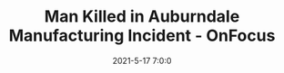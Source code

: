 ---
"title": "Man Killed in Auburndale Manufacturing Incident - OnFocus"
"date": "2021-5-17 7:0:0"
"feed_name": "GOOGLENEWSINDUSTRIAL"
"feed_website": "https://news.google.com/search?q=industrial%2Bincident&hl=en-US&gl=US&ceid=US:en"
"feed_rss": "https://news.google.com/rss/search?q=industrial%2Bincident&hl=en-US&gl=US&ceid=US:en"
"link": "https://www.onfocus.news/man-killed-in-auburndale-manufacturing-incident/"
"file": "_posts/2021-1-1-b9c09e50d9322a8f798a00e51aa7cbf824f426a6.md"
"accident": "1"
"drilling": "0"
---